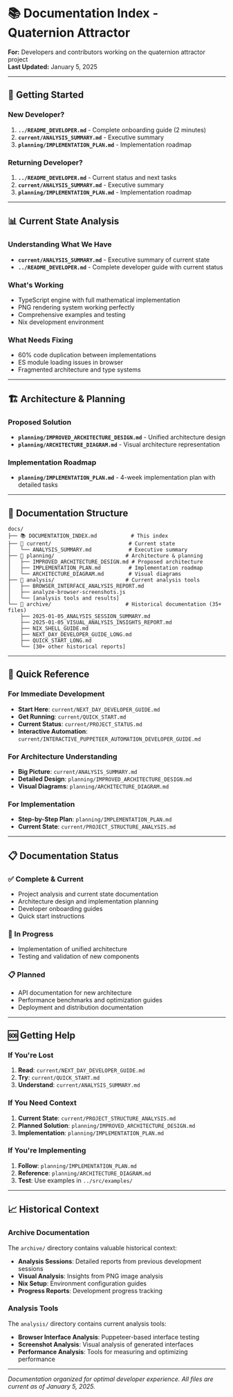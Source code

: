 # 📚 Documentation Index - Quaternion Attractor

**For:** Developers and contributors working on the quaternion attractor project  
**Last Updated:** January 5, 2025

---

## 🚀 **Getting Started**

### **New Developer?**
1. **`../README_DEVELOPER.md`** - Complete onboarding guide (2 minutes)
2. **`current/ANALYSIS_SUMMARY.md`** - Executive summary
3. **`planning/IMPLEMENTATION_PLAN.md`** - Implementation roadmap

### **Returning Developer?**
1. **`../README_DEVELOPER.md`** - Current status and next tasks
2. **`current/ANALYSIS_SUMMARY.md`** - Executive summary
3. **`planning/IMPLEMENTATION_PLAN.md`** - Implementation roadmap

---

## 📊 **Current State Analysis**

### **Understanding What We Have**
- **`current/ANALYSIS_SUMMARY.md`** - Executive summary of current state
- **`../README_DEVELOPER.md`** - Complete developer guide with current status

### **What's Working**
- TypeScript engine with full mathematical implementation
- PNG rendering system working perfectly
- Comprehensive examples and testing
- Nix development environment

### **What Needs Fixing**
- 60% code duplication between implementations
- ES module loading issues in browser
- Fragmented architecture and type systems

---

## 🏗️ **Architecture & Planning**

### **Proposed Solution**
- **`planning/IMPROVED_ARCHITECTURE_DESIGN.md`** - Unified architecture design
- **`planning/ARCHITECTURE_DIAGRAM.md`** - Visual architecture representation

### **Implementation Roadmap**
- **`planning/IMPLEMENTATION_PLAN.md`** - 4-week implementation plan with detailed tasks

---

## 📁 **Documentation Structure**

```
docs/
├── 📚 DOCUMENTATION_INDEX.md           # This index
├── 📁 current/                         # Current state
│   └── ANALYSIS_SUMMARY.md            # Executive summary
├── 📁 planning/                       # Architecture & planning
│   ├── IMPROVED_ARCHITECTURE_DESIGN.md # Proposed architecture
│   ├── IMPLEMENTATION_PLAN.md         # Implementation roadmap
│   └── ARCHITECTURE_DIAGRAM.md        # Visual diagrams
├── 📁 analysis/                       # Current analysis tools
│   ├── BROWSER_INTERFACE_ANALYSIS_REPORT.md
│   ├── analyze-browser-screenshots.js
│   └── [analysis tools and results]
└── 📁 archive/                        # Historical documentation (35+ files)
    ├── 2025-01-05_ANALYSIS_SESSION_SUMMARY.md
    ├── 2025-01-05_VISUAL_ANALYSIS_INSIGHTS_REPORT.md
    ├── NIX_SHELL_GUIDE.md
    ├── NEXT_DAY_DEVELOPER_GUIDE_LONG.md
    ├── QUICK_START_LONG.md
    └── [30+ other historical reports]
```

---

## 🎯 **Quick Reference**

### **For Immediate Development**
- **Start Here**: `current/NEXT_DAY_DEVELOPER_GUIDE.md`
- **Get Running**: `current/QUICK_START.md`
- **Current Status**: `current/PROJECT_STATUS.md`
- **Interactive Automation**: `current/INTERACTIVE_PUPPETEER_AUTOMATION_DEVELOPER_GUIDE.md`

### **For Architecture Understanding**
- **Big Picture**: `current/ANALYSIS_SUMMARY.md`
- **Detailed Design**: `planning/IMPROVED_ARCHITECTURE_DESIGN.md`
- **Visual Diagrams**: `planning/ARCHITECTURE_DIAGRAM.md`

### **For Implementation**
- **Step-by-Step Plan**: `planning/IMPLEMENTATION_PLAN.md`
- **Current State**: `current/PROJECT_STRUCTURE_ANALYSIS.md`

---

## 📋 **Documentation Status**

### **✅ Complete & Current**
- Project analysis and current state documentation
- Architecture design and implementation planning
- Developer onboarding guides
- Quick start instructions

### **🚧 In Progress**
- Implementation of unified architecture
- Testing and validation of new components

### **📋 Planned**
- API documentation for new architecture
- Performance benchmarks and optimization guides
- Deployment and distribution documentation

---

## 🆘 **Getting Help**

### **If You're Lost**
1. **Read**: `current/NEXT_DAY_DEVELOPER_GUIDE.md`
2. **Try**: `current/QUICK_START.md`
3. **Understand**: `current/ANALYSIS_SUMMARY.md`

### **If You Need Context**
1. **Current State**: `current/PROJECT_STRUCTURE_ANALYSIS.md`
2. **Planned Solution**: `planning/IMPROVED_ARCHITECTURE_DESIGN.md`
3. **Implementation**: `planning/IMPLEMENTATION_PLAN.md`

### **If You're Implementing**
1. **Follow**: `planning/IMPLEMENTATION_PLAN.md`
2. **Reference**: `planning/ARCHITECTURE_DIAGRAM.md`
3. **Test**: Use examples in `../src/examples/`

---

## 📈 **Historical Context**

### **Archive Documentation**
The `archive/` directory contains valuable historical context:
- **Analysis Sessions**: Detailed reports from previous development sessions
- **Visual Analysis**: Insights from PNG image analysis
- **Nix Setup**: Environment configuration guides
- **Progress Reports**: Development progress tracking

### **Analysis Tools**
The `analysis/` directory contains current analysis tools:
- **Browser Interface Analysis**: Puppeteer-based interface testing
- **Screenshot Analysis**: Visual analysis of generated interfaces
- **Performance Analysis**: Tools for measuring and optimizing performance

---

*Documentation organized for optimal developer experience. All files are current as of January 5, 2025.*